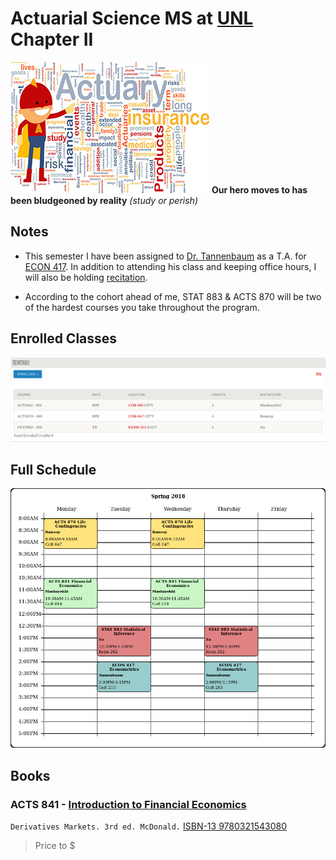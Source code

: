 # Actuarial Science MS at [UNL](http://www.unl.edu/) Chapter II

![Actuary Hero](https://github.com/Infinite-Actuary/Fall-2017/blob/master/images/Actuary-Hero.jpg?raw=true)
**Our hero moves to has been bludgeoned by reality** *(study or perish)*

## Notes

* This semester I have been assigned to [Dr. Tannenbaum](https://cba.unl.edu/people/dtannenbaum/) as a T.A. for [ECON 417](https://bulletin.unl.edu/undergraduate/courses/ECON/417). In addition to attending his class and keeping office hours, I will also be holding [recitation](https://www.urbandictionary.com/define.php?term=recitation).

* According to the cohort ahead of me, STAT 883 & ACTS 870 will be two of the hardest courses you take throughout the program.

## Enrolled Classes

![Enrolled Classes](https://github.com/Infinite-Actuary/Spring-2018/blob/master/images/Spring-2018-Enrolled.png)

## Full Schedule

![Spring 2018 Schedule](https://github.com/Infinite-Actuary/Spring-2018/blob/master/images/Schedule-Spring-2018.png)

## Books

### ACTS 841 - [Introduction to Financial Economics](https://bulletin.unl.edu/courses/ACTS/441)
`Derivatives Markets. 3rd ed. McDonald.` [ISBN-13 9780321543080](https://www.amazon.com/s/field-keywords=9780321543080)

>Price to $
